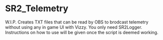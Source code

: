 # SR2_Telemetry
W.I.P. Creates TXT files that can be read by OBS to brodcast telemetry without using any in game UI with Vizzy. You only need SR2Logger. Instructions on how to use will be given once the script is deemed working.
